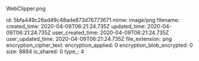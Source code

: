 WebClipper.png

id: 5bfa449c26ad49c48ade873d76773671
mime: image/png
filename: 
created_time: 2020-04-09T06:21:24.735Z
updated_time: 2020-04-09T06:21:24.735Z
user_created_time: 2020-04-09T06:21:24.735Z
user_updated_time: 2020-04-09T06:21:24.735Z
file_extension: png
encryption_cipher_text: 
encryption_applied: 0
encryption_blob_encrypted: 0
size: 8894
is_shared: 0
type_: 4